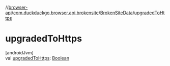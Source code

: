 //[browser-api](../../../index.md)/[com.duckduckgo.browser.api.brokensite](../index.md)/[BrokenSiteData](index.md)/[upgradedToHttps](upgraded-to-https.md)

# upgradedToHttps

[androidJvm]\
val [upgradedToHttps](upgraded-to-https.md): [Boolean](https://kotlinlang.org/api/latest/jvm/stdlib/kotlin/-boolean/index.html)
